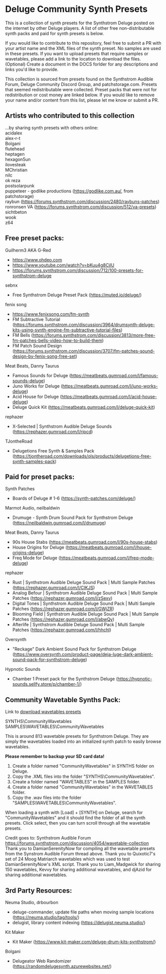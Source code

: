 # Deluge Community Synth Presets

This is a collection of synth presets for the Synthstrom Deluge posted on the internet by other Deluge players. A list of other free non-distributable synth packs and paid for synth presets is below. 

If you would like to contribute to this repository, feel free to submit a PR with your artist name and the XML files of the synth preset. No samples are used in these presets. If you want to upload presets that require samples or wavetables, please add a link to the location to download the files. (Optional) Create a document in the DOCS forlder for any descriptions and links you'd like to provide.  

This collection is sourced from presets found on the Synthstrom Audible Forum, Deluge Community Discord Group, and patchstorage.com. Presets that seemed redistributable were collected. Preset packs that were not for redistribution or cost money are linked below. If you would like to remove your name and/or content from this list, please let me know or submit a PR.   


## Artists who contributed to this collection  
...by sharing synth presets with others online:  
acidalex  
alex-r-t  
Bolgani  
flutehead  
heptagen  
hexagon5un  
ilovesteak  
MChristian  
nilc  
ok reza  
postsolarpunk  
puppeteer - godlike productions (https://godlike.com.au/, from patchstorage)  
raybun (https://forums.synthstrom.com/discussion/2480/raybuns-patches)  
ronronsen VA (https://forums.synthstrom.com/discussion/512/va-presets)  
sichtbeton  
wook  
z64  


## Free preset packs:
Guilherm3 AKA G-Red 
- https://www.ohdeo.com
- https://www.youtube.com/watch?v=bKuu4g8CjIU
- https://forums.synthstrom.com/discussion/712/100-presets-for-synthstrom-deluge

sebnx 
- Free Synthstrom Deluge Preset Pack (https://muted.io/deluge/)

fenix song 
- https://www.fenixsong.com/fm-synth
- FM Subtractive Tutorial (https://forums.synthstrom.com/discussion/3964/drumsynth-deluge-kits-using-synth-engine-fm-subtractive-tutorial-files)
- FM Bells (https://forums.synthstrom.com/discussion/3813/more-free-fm-patches-bells-video-how-to-build-them)
- FM Patch Sound Design (https://forums.synthstrom.com/discussion/3707/fm-patches-sound-design-by-fenix-song-free-set)

Meat Beats, Danny Taurus
- Famous Sounds for Deluge (https://meatbeats.gumroad.com/l/famous-sounds-deluge)
- Juno Works for Deluge (https://meatbeats.gumroad.com/l/juno-works-deluge)
- Acid House for Deluge (https://meatbeats.gumroad.com/l/acid-house-deluge)
- Deluge Quick Kit (https://meatbeats.gumroad.com/l/deluge-quick-kit)

rephazer
- X-Selected | Synthstrom Audible Deluge Sounds (https://rephazer.gumroad.com/l/ripcd)

TJontheRoad
- Delugetions Free Synth & Samples Pack (https://tjontheroad.com/downloads/ols/products/delugetions-free-synth-samples-pack)


## Paid for preset packs:
Synth Patches
- Boards of Deluge # 1-6 (https://synth-patches.com/deluge/)

Marmot Audio, neilbaldwin
- Drumuge - Synth Drum Sound Pack for Synthstrom Deluge (https://neilbaldwin.gumroad.com/l/drumuge)

Meat Beats, Danny Taurus
- 90s House Stabs (https://meatbeats.gumroad.com/l/90s-house-stabs)
- House Origins for Deluge (https://meatbeats.gumroad.com/l/house-origins-deluge)
- Freq Mode for Deluge (https://meatbeats.gumroad.com/l/freq-mode-deluge)

rephazer
- Rust | Synthstrom Audible Deluge Sound Pack | Multi Sample Patches (https://rephazer.gumroad.com/l/CIKJS)
- Analog Befour | Synthstrom Audible Deluge Sound Pack | Multi Sample Patches (https://rephazer.gumroad.com/l/zSexv)
- Digital Tones | Synthstrom Audible Deluge Sound Pack | Multi Sample Patches (https://rephazer.gumroad.com/l/GWjZR)
- Blooming Field | Synthstrom Audible Deluge Sound Pack | Multi Sample Patches (https://rephazer.gumroad.com/l/abwQy)
- Afterlife | Synthstrom Audible Deluge Sound Pack | Multi Sample Patches (https://rephazer.gumroad.com/l/hhchl)

Oversynth
- "Reckage" Dark Ambient Sound Pack for Synthstrom Deluge (https://www.oversynth.com/product-page/deja-luge-dark-ambient-sound-pack-for-synthstrom-deluge)

Hypnotic Sounds
- Chamber 1 Preset pack for the Synthstrom Deluge (https://hypnotic-sounds.sellfy.store/p/chamber-1/)


## Community Wavetable Synths Pack:

Link to [download wavetables presets](https://drive.google.com/file/d/1ncQXcsTkiZ1UjUph6qVSI6jD7DGtKSOT/view?usp=drive_link)

SYNTHS\CommunityWavetables  
SAMPLES\WAVETABLES\CommunityWavetables  

This is around 813 wavetable presets for Synthstrom Deluge. They are simply the wavetables loaded into an initialized synth patch to easily browse wavetables.

**Please remember to backup your SD card data!**  
1. Create a folder named "CommunityWavetables" in SYNTHS folder on Deluge.
2. Copy the .XML files into the folder "SYNTHS\CommunityWavetables".
3. Create a folder named "WAVETABLES" in the SAMPLES folder.
4. Create a folder named "CommunityWavetables" in the WAVETABLES folder. 
5. Copy the .wav files into the folder "SAMPLES\WAVETABLES\CommunityWavetables".

When loading a synth with [Load] + [SYNTH] on Deluge, search for "CommunityWavetables" and it should find the folder of all the synth presets. Click select, then you can turn scroll through all the wavetable presets.

Credit goes to:
Synthstrom Audible Forum https://forums.synthstrom.com/discussion/4054/wavetable-collection  
Thank you to DamianSerenityNow for compiling all the wavetable presets from the Synstrom Audible Forum thread above. Thank you to Quixotic7's set of 24 Moog Matriarch wavetables which was used to test DamianSerenityNow's XML script. Thank you to Liam_Madgwick for sharing 150 wavetables, Kevvy for sharing additional wavetables, and djAzid for sharing additional wavetables.  



## 3rd Party Resources:
Neuma Studio, drbourbon 
- deluge-commander, update file paths when moving sample locations (https://neuma.studio/tag/tools/)
- delugist, library content indexing (https://delugist.neuma.studio/)

Kit Maker
- Kit Maker (https://www.kit-maker.com/deluge-drum-kits-synthstrom/)

Bolgani
- Delugeator Web Randomizer (https://randomdelugesynth.azurewebsites.net/)
